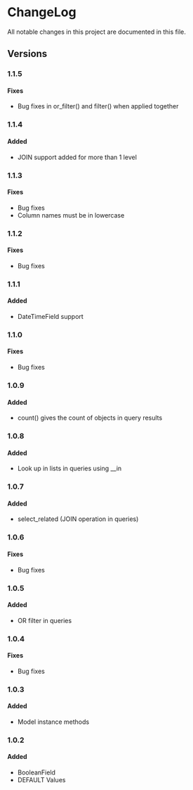 # ChangeLog

All notable changes in this project are documented in this file.

## Versions

### 1.1.5

#### Fixes

- Bug fixes in or_filter() and filter() when applied together


### 1.1.4

#### Added

- JOIN support added for more than 1 level


### 1.1.3

#### Fixes

- Bug fixes
- Column names must be in lowercase


### 1.1.2

#### Fixes

- Bug fixes


### 1.1.1

#### Added

- DateTimeField support


### 1.1.0

#### Fixes

- Bug fixes


### 1.0.9

#### Added

- count() gives the count of objects in query results


### 1.0.8

#### Added

- Look up in lists in queries using __in


### 1.0.7

#### Added

- select_related (JOIN operation in queries)


### 1.0.6

#### Fixes

- Bug fixes


### 1.0.5

#### Added

- OR filter in queries


### 1.0.4

#### Fixes

- Bug fixes


### 1.0.3

#### Added

- Model instance methods


### 1.0.2

#### Added

- BooleanField
- DEFAULT Values